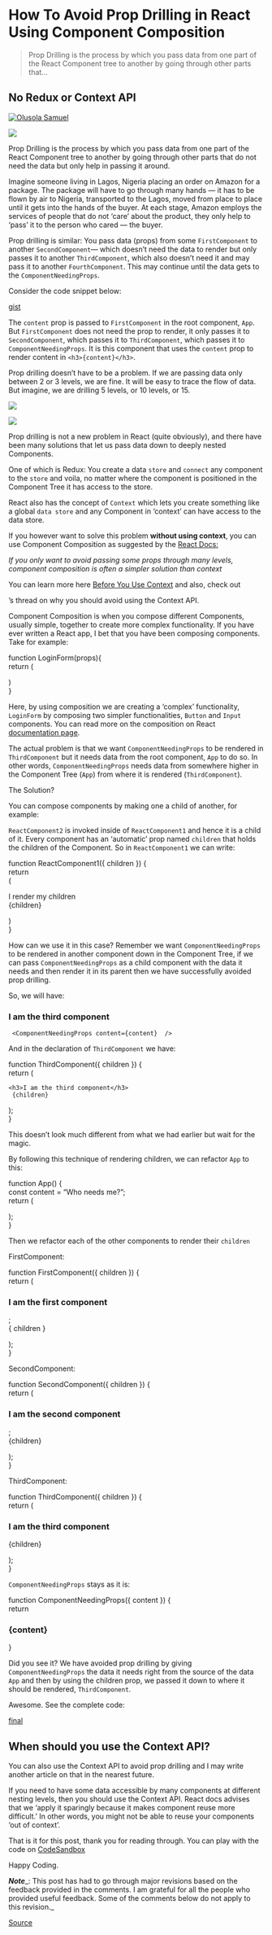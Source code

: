 How To Avoid Prop Drilling in React Using Component Composition
===============================================================

> Prop Drilling is the process by which you pass data from one part of the React Component tree to another by going through other parts that…

No Redux or Context API
-----------------------

[![Olusola Samuel](https://miro.medium.com/fit/c/96/96/1*4uKprtl6FxkdLgi0ozr1TA.jpeg)](https://solathecoder.medium.com/?source=post_page-----c42adfcdde1b--------------------------------)

![](https://miro.medium.com/max/2560/1*zd8xNfpnLt5nHEpNmXPMQw.jpeg)

Prop Drilling is the process by which you pass data from one part of the React Component tree to another by going through other parts that do not need the data but only help in passing it around.

Imagine someone living in Lagos, Nigeria placing an order on Amazon for a package. The package will have to go through many hands — it has to be flown by air to Nigeria, transported to the Lagos, moved from place to place until it gets into the hands of the buyer. At each stage, Amazon employs the services of people that do not ‘care’ about the product, they only help to ‘pass’ it to the person who cared — the buyer.

Prop drilling is similar: You pass data (props) from some `FirstComponent` to another `SecondComponent`— which doesn’t need the data to render but only passes it to another `ThirdComponent`, which also doesn’t need it and may pass it to another `FourthComponent`. This may continue until the data gets to the `ComponentNeedingProps`.

Consider the code snippet below:

[gist](https://gist.github.com/bgoonz/03340eb3c61cf93ff650ad74e1c7c01e)

The `content` prop is passed to `FirstComponent` in the root component, `App`. But `FirstComponent` does not need the prop to render, it only passes it to `SecondComponent`, which passes it to `ThirdComponent`, which passes it to `ComponentNeedingProps`. It is this component that uses the `content` prop to render content in `<h3>{content}</h3>`.

Prop drilling doesn’t have to be a problem. If we are passing data only between 2 or 3 levels, we are fine. It will be easy to trace the flow of data. But imagine, we are drilling 5 levels, or 10 levels, or 15.

![](https://miro.medium.com/max/60/1*R4csNpIyGu4cHg54n2P7xA.jpeg?q=20)

![](https://miro.medium.com/max/1014/1*R4csNpIyGu4cHg54n2P7xA.jpeg)

Prop drilling is not a new problem in React (quite obviously), and there have been many solutions that let us pass data down to deeply nested Components.

One of which is Redux: You create a data `store` and `connect` any component to the `store` and voila, no matter where the component is positioned in the Component Tree it has access to the store.

React also has the concept of `Context` which lets you create something like a global `data store` and any Component in ‘context’ can have access to the data store.

If you however want to solve this problem **without using context**, you can use Component Composition as suggested by the [React Docs:](https://reactjs.org/docs/context.html#when-to-use-context)

*If you only want to avoid passing some props through many levels, component composition is often a simpler solution than context*

You can learn more here [Before You Use Context](https://reactjs.org/docs/context.html#before-you-use-context) and also, check out

’s thread on why you should avoid using the Context API.

Component Composition is when you compose different Components, usually simple, together to create more complex functionality. If you have ever written a React app, I bet that you have been composing components. Take for example:

function LoginForm(props){  
return (  
  
)  
}

Here, by using composition we are creating a ‘complex’ functionality, `LoginForm` by composing two simpler functionalities, `Button` and `Input` components. You can read more on the composition on React [documentation page](https://reactjs.org/docs/composition-vs-inheritance.html).

The actual problem is that we want `ComponentNeedingProps` to be rendered in `ThirdComponent` but it needs data from the root component, `App` to do so. In other words, `ComponentNeedingProps` needs data from somewhere higher in the Component Tree (`App`) from where it is rendered (`ThirdComponent`).

The Solution?

You can compose components by making one a child of another, for example:

  
  

`ReactComponent2` is invoked inside of `ReactComponent1` and hence it is a child of it. Every component has an ‘automatic’ prop named `children` that holds the children of the Component. So in `ReactComponent1` we can write:

function ReactComponent1({ children }) {  
return  
(

I render my children  
{children}

)  
}

How can we use it in this case? Remember we want `ComponentNeedingProps` to be rendered in another component down in the Component Tree, if we can pass `ComponentNeedingProps` as a child component with the data it needs and then render it in its parent then we have successfully avoided prop drilling.

So, we will have:

  

### I am the third component

     <ComponentNeedingProps content={content}  />  

And in the declaration of `ThirdComponent` we have:

function ThirdComponent({ children }) {  
return (

    <h3>I am the third component</h3>  
     {children}  

);  
}

This doesn’t look much different from what we had earlier but wait for the magic.

By following this technique of rendering children, we can refactor `App` to this:

function App() {  
const content = “Who needs me?”;  
return (

  
  
  
  
  
  

);  
}

Then we refactor each of the other components to render their `children`

FirstComponent:

function FirstComponent({ children }) {  
return (  

### I am the first component

;  
{ children }  

);  
}

SecondComponent:

function SecondComponent({ children }) {  
return (  

### I am the second component

;  
{children}  

);  
}

ThirdComponent:

function ThirdComponent({ children }) {  
return (  

### I am the third component

{children}  

);  
}

`ComponentNeedingProps` stays as it is:

function ComponentNeedingProps({ content }) {  
return

### {content}

}

Did you see it? We have avoided prop drilling by giving `ComponentNeedingProps` the data it needs right from the source of the data `App` and then by using the children prop, we passed it down to where it should be rendered, `ThirdComponent`.

Awesome. See the complete code:

[final](https://gist.github.com/bgoonz/14f267102d11fd116256e5e10c2be817)

When should you use the Context API?
------------------------------------

You can also use the Context API to avoid prop drilling and I may write another article on that in the nearest future.

If you need to have some data accessible by many components at different nesting levels, then you should use the Context API. React docs advises that we ‘apply it sparingly because it makes component reuse more difficult.’ In other words, you might not be able to reuse your components ‘out of context’.

That is it for this post, thank you for reading through. You can play with the code on [CodeSandbox](https://codesandbox.io/s/propdrilling-vs-composition-updated-qe8nm?file=/src/App.js:0-878)

Happy Coding.

***Note***\_: This post has had to go through major revisions based on the feedback provided in the comments. I am grateful for all the people who provided useful feedback. Some of the comments below do not apply to this revision.\_

[Source](https://javascript.plainenglish.io/how-to-avoid-prop-drilling-in-react-using-component-composition-c42adfcdde1b)
